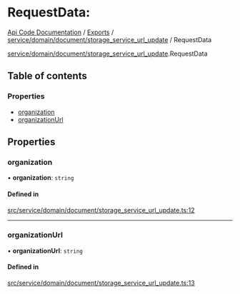 # RequestData: 
 
[Api Code Documentation](../README.md) / [Exports](../modules.md) / [service/domain/document/storage\_service\_url\_update](../modules/service_domain_document_storage_service_url_update.md) / RequestData

[service/domain/document/storage_service_url_update](../modules/service_domain_document_storage_service_url_update.md).RequestData

## Table of contents

### Properties

- [organization](service_domain_document_storage_service_url_update.RequestData.md#organization)
- [organizationUrl](service_domain_document_storage_service_url_update.RequestData.md#organizationurl)

## Properties

### organization

• **organization**: `string`

#### Defined in

[src/service/domain/document/storage_service_url_update.ts:12](https://github.com/openkfw/TruBudget/blob/95e6f8a/api/src/service/domain/document/storage_service_url_update.ts#L12)

___

### organizationUrl

• **organizationUrl**: `string`

#### Defined in

[src/service/domain/document/storage_service_url_update.ts:13](https://github.com/openkfw/TruBudget/blob/95e6f8a/api/src/service/domain/document/storage_service_url_update.ts#L13)
